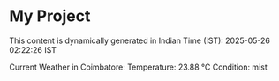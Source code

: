 # My Project

This content is dynamically generated in Indian Time (IST): 2025-05-26 02:22:26 IST


Current Weather in Coimbatore:
Temperature: 23.88 °C
Condition: mist
